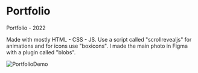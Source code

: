 # Portfolio
Portfolio - 2022

Made with mostly HTML - CSS - JS.
Use a script called "scrollrevealjs" for animations and for icons use "boxicons".
I made the main photo in Figma with a plugin called "blobs".


![PortfolioDemo](https://user-images.githubusercontent.com/57362714/162274063-d5189019-19fe-40cb-be7d-98aa9461dde1.JPG)
